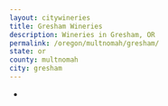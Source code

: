 ```yaml
---
layout: citywineries
title: Gresham Wineries
description: Wineries in Gresham, OR
permalink: /oregon/multnomah/gresham/
state: or
county: multnomah
city: gresham
---
```

-

